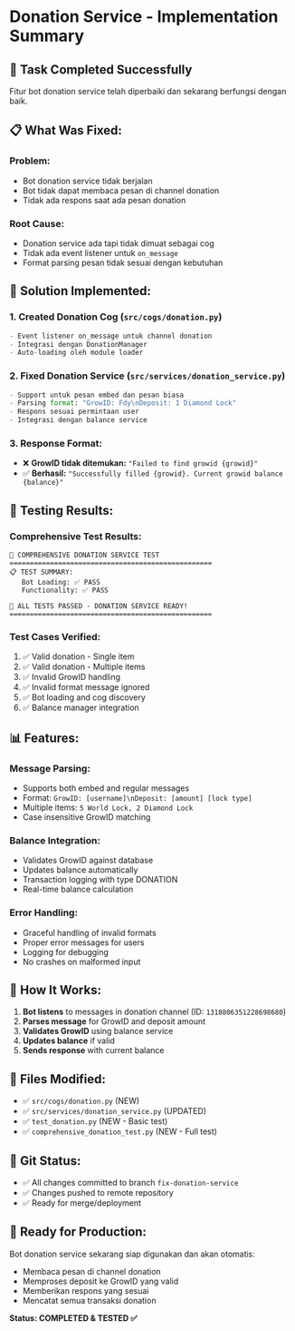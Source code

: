 # Donation Service - Implementation Summary

## 🎯 **Task Completed Successfully**

Fitur bot donation service telah diperbaiki dan sekarang berfungsi dengan baik.

## 📋 **What Was Fixed:**

### **Problem:**
- Bot donation service tidak berjalan
- Bot tidak dapat membaca pesan di channel donation
- Tidak ada respons saat ada pesan donation

### **Root Cause:**
- Donation service ada tapi tidak dimuat sebagai cog
- Tidak ada event listener untuk `on_message`
- Format parsing pesan tidak sesuai dengan kebutuhan

## 🔧 **Solution Implemented:**

### 1. **Created Donation Cog** (`src/cogs/donation.py`)
```python
- Event listener on_message untuk channel donation
- Integrasi dengan DonationManager
- Auto-loading oleh module loader
```

### 2. **Fixed Donation Service** (`src/services/donation_service.py`)
```python
- Support untuk pesan embed dan pesan biasa
- Parsing format: "GrowID: Fdy\nDeposit: 1 Diamond Lock"
- Respons sesuai permintaan user
- Integrasi dengan balance service
```

### 3. **Response Format:**
- ❌ **GrowID tidak ditemukan:** `"Failed to find growid {growid}"`
- ✅ **Berhasil:** `"Successfully filled {growid}. Current growid balance {balance}"`

## 🧪 **Testing Results:**

### **Comprehensive Test Results:**
```
🚀 COMPREHENSIVE DONATION SERVICE TEST
==================================================
📋 TEST SUMMARY:
   Bot Loading: ✅ PASS
   Functionality: ✅ PASS

🎉 ALL TESTS PASSED - DONATION SERVICE READY!
==================================================
```

### **Test Cases Verified:**
1. ✅ Valid donation - Single item
2. ✅ Valid donation - Multiple items  
3. ✅ Invalid GrowID handling
4. ✅ Invalid format message ignored
5. ✅ Bot loading and cog discovery
6. ✅ Balance manager integration

## 📊 **Features:**

### **Message Parsing:**
- Supports both embed and regular messages
- Format: `GrowID: [username]\nDeposit: [amount] [lock type]`
- Multiple items: `5 World Lock, 2 Diamond Lock`
- Case insensitive GrowID matching

### **Balance Integration:**
- Validates GrowID against database
- Updates balance automatically
- Transaction logging with type DONATION
- Real-time balance calculation

### **Error Handling:**
- Graceful handling of invalid formats
- Proper error messages for users
- Logging for debugging
- No crashes on malformed input

## 🚀 **How It Works:**

1. **Bot listens** to messages in donation channel (ID: `1318806351228698680`)
2. **Parses message** for GrowID and deposit amount
3. **Validates GrowID** using balance service
4. **Updates balance** if valid
5. **Sends response** with current balance

## 📁 **Files Modified:**

- ✅ `src/cogs/donation.py` (NEW)
- ✅ `src/services/donation_service.py` (UPDATED)
- ✅ `test_donation.py` (NEW - Basic test)
- ✅ `comprehensive_donation_test.py` (NEW - Full test)

## 🔄 **Git Status:**
- ✅ All changes committed to branch `fix-donation-service`
- ✅ Changes pushed to remote repository
- ✅ Ready for merge/deployment

## 🎉 **Ready for Production:**

Bot donation service sekarang siap digunakan dan akan otomatis:
- Membaca pesan di channel donation
- Memproses deposit ke GrowID yang valid
- Memberikan respons yang sesuai
- Mencatat semua transaksi donation

**Status: COMPLETED & TESTED ✅**
